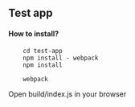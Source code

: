 ## Test app

#### How to install?

  ``` git clone <this url>
      cd test-app
      npm install - webpack
      npm install

      webpack
  ```

Open build/index.js in your browser
